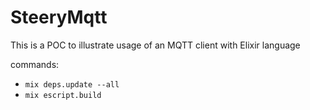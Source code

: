 # SteeryMqtt

This is a POC to illustrate usage of an MQTT client with Elixir language

commands:
- `mix deps.update --all` 
- `mix escript.build`



